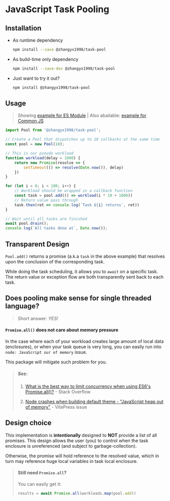 # JavaScript Task Pooling

## Installation

+ As runtime dependency

    ```sh
    npm install --save @zhangyx1998/task-pool
    ```

+ As build-time only dependency

    ```sh
    npm install --save-dev @zhangyx1998/task-pool
    ```

+ Just want to try it out?

    ```sh
    npm install @zhangyx1998/task-pool
    ```

## Usage

> Showing [example for ES Module](examples/timer.mjs) | Also abailable: [example for Common JS](examples/timer.cjs)

```js
import Pool from '@zhangyx1998/task-pool';

// Create a Pool that dispatches up to 10 callbacks at the same time
const pool = new Pool(10);

// This is our pseudo workload
function workload(delay = 1000) {
    return new Promise(resolve => {
        setTimeout(() => resolve(Date.now()), delay)
    })
}

for (let i = 0; i < 100; i++) {
    // Workload should be wrapped in a callback function
    const task = pool.add(() => workload(i * 10 + 1000))
    // Return value pass through
    task.then(ret => console.log(`Task ${i} returns`, ret))
}

// Wait until all tasks are finished
await pool.drain();
console.log(`All tasks done at`, Date.now());
```

## Transparent Design

`Pool.add()` returns a promise (a.k.a `task` in the above example) that resolves upon the conclusion of the corresponding task.

While doing the task scheduling, it allows you to `await` on a specific task. The return value or exception flow are both transparently sent back to each task.

## Does pooling make sense for single threaded language?

> Short answer: _YES!_

#### `Promise.all()` does not care about memory pressure

In the case where each of your workload creates large amount of local data (enclosures), or when your task queue is very long, you can easily run into `node: JavaScript our of memory` issue.

This package will mitigate such problem for you.

> ##### See:
>
> 1. [What is the best way to limit concurrency when using ES6's Promise.all()?](https://stackoverflow.com/questions/40639432/what-is-the-best-way-to-limit-concurrency-when-using-es6s-promise-all?noredirect=1&lq=1) - Stack Overflow
>
> 2. [Node crashes when building default theme - "JavaScript heap out of memory"](https://github.com/vuejs/vitepress/issues/3362) - VitePress issue

## Design choice

This implementation is **intentionally** designed to **NOT** provide a list of all promises. This design allows the user (you) to control when the task enclosure is unreferenced (and subject to garbage-collection).

Otherwise, the promise will hold reference to the resolved value, which in turn may reference huge local variables in task local enclosure.

> #### Still need `Promise.all`?
> 
> You can easily get it:
>
> ```js
> results = await Promise.all(workloads.map(pool.add))
> ```
